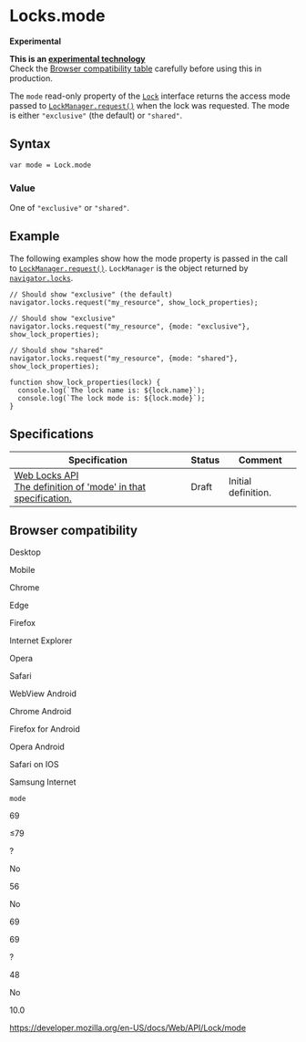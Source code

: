 # Locks.mode

**Experimental**

**This is an [experimental technology](https://developer.mozilla.org/en-US/docs/MDN/Guidelines/Conventions_definitions#experimental)**  
Check the [Browser compatibility table](#browser_compatibility) carefully before using this in production.

The `mode` read-only property of the [`Lock`](../lock) interface returns the access mode passed to [`LockManager.request()`](../lockmanager/request) when the lock was requested. The mode is either `"exclusive"` (the default) or `"shared"`.

## Syntax

    var mode = Lock.mode

### Value

One of `"exclusive"` or `"shared"`.

## Example

The following examples show how the mode property is passed in the call to [`LockManager.request()`](../lockmanager/request). `LockManager` is the object returned by [`navigator.locks`](../navigator/locks).

    // Should show "exclusive" (the default)
    navigator.locks.request("my_resource", show_lock_properties);

    // Should show "exclusive"
    navigator.locks.request("my_resource", {mode: "exclusive"}, show_lock_properties);

    // Should show "shared"
    navigator.locks.request("my_resource", {mode: "shared"}, show_lock_properties);

    function show_lock_properties(lock) {
      console.log(`The lock name is: ${lock.name}`);
      console.log(`The lock mode is: ${lock.mode}`);
    }

## Specifications

<table><thead><tr class="header"><th>Specification</th><th>Status</th><th>Comment</th></tr></thead><tbody><tr class="odd"><td><a href="https://wicg.github.io/web-locks/#dom-lock-mode">Web Locks API<br />
<span class="small">The definition of 'mode' in that specification.</span></a></td><td><span class="spec-draft">Draft</span></td><td>Initial definition.</td></tr></tbody></table>

## Browser compatibility

Desktop

Mobile

Chrome

Edge

Firefox

Internet Explorer

Opera

Safari

WebView Android

Chrome Android

Firefox for Android

Opera Android

Safari on IOS

Samsung Internet

`mode`

69

≤79

?

No

56

No

69

69

?

48

No

10.0

<a href="https://developer.mozilla.org/en-US/docs/Web/API/Lock/mode" class="_attribution-link">https://developer.mozilla.org/en-US/docs/Web/API/Lock/mode</a>
